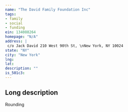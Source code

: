 ```yaml
---
name: "The David Family Foundation Inc"
tags:
- family
- social
- funding
ein: 134088264
homepage: "N/A"
address: |
 c/o Jack David 210 West 90th St, \nNew York, NY 10024
state: "NY"
city: "New York"
lng: 
lat: 
description: ""
is_501c3: 
---
```


## Long description

Rounding
